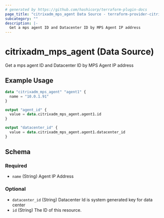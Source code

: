 ```yaml
---
# generated by https://github.com/hashicorp/terraform-plugin-docs
page_title: "citrixadm_mps_agent Data Source - terraform-provider-citrixadm"
subcategory: ""
description: |-
  Get a mps agent ID and Datacenter ID by MPS Agent IP address
---
```


# citrixadm_mps_agent (Data Source)

Get a mps agent ID and Datacenter ID by MPS Agent IP address

## Example Usage

```terraform
data "citrixadm_mps_agent" "agent1" {
  name = "10.0.1.91"
}

output "agent_id" {
  value = data.citrixadm_mps_agent.agent1.id
}

output "datacenter_id" {
  value = data.citrixadm_mps_agent.agent1.datacenter_id
}
```

<!-- schema generated by tfplugindocs -->
## Schema

### Required

- `name` (String) Agent IP Address

### Optional

- `datacenter_id` (String) Datacenter Id is system generated key for data center
- `id` (String) The ID of this resource.


